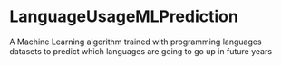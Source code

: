 # LanguageUsageMLPrediction
A Machine Learning algorithm trained with programming languages datasets to predict which languages are going to go up in future years
